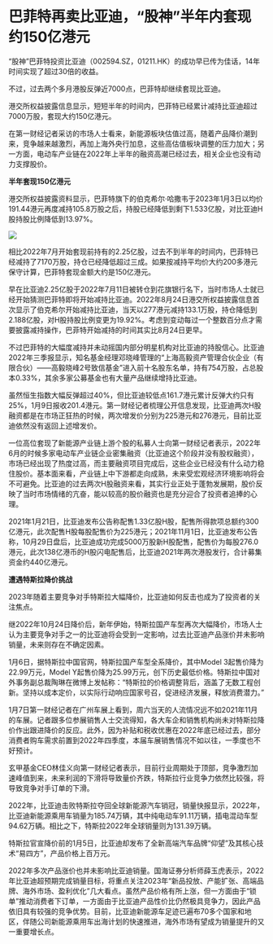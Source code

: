 # 巴菲特再卖比亚迪，“股神”半年内套现约150亿港元

“股神”巴菲特投资比亚迪（002594.SZ，01211.HK）的成功早已传为佳话，14年时间实现了超过30倍的收益。

不过，过去两个多月港股反弹近7000点，巴菲特却继续套现比亚迪。

港交所权益披露信息显示，短短半年的时间内，巴菲特已经累计减持比亚迪超过7000万股，套现大约150亿港元。

在第一财经记者采访的市场人士看来，新能源板块估值过高，随着产品降价潮到来，竞争越来越激烈，再加上海外央行加息，这些高估值板块调整的压力加大；另一方面，电动车产业链在2022年上半年的融资高潮已经过去，相关企业也没有动力支撑股价。

**半年套现150亿港元**

港交所权益披露资料显示，巴菲特旗下的伯克希尔·哈撒韦于2023年1月3日以均价191.44港元再度减持105.8万股之后，持股已经降低到剩下1.533亿股，对比亚迪H股持股比例降低到13.97%。

![](https://inews.gtimg.com/newsapp_bt/0/15602343566/1000)

相比2022年7月开始套现前持有的2.25亿股，过去不到半年的时间内，巴菲特已经减持了7170万股，持仓已经降低超过三成。如果按减持平均价大约200多港元保守计算，巴菲特套现金额大约是150亿港元。

早在比亚迪2.25亿股于2022年7月11日被转仓到花旗银行名下，当时市场人士就已经开始猜测巴菲特即将开始减持比亚迪。2022年8月24日港交所权益披露信息首次显示了伯克希尔开始减持比亚迪，当天以277港元减持133.1万股，持仓降低到2.188亿股，对H股持股比例变更为19.92%。考虑到变动每过一个整数百分点才需要披露减持操作，巴菲特开始减持的时间其实比8月24日更早。

不过巴菲特的大幅度减持并未动摇国内部分明星机构对比亚迪的持股信心。比亚迪2022年三季报显示，知名基金经理邓晓峰管理的“上海高毅资产管理合伙企业（有限合伙）——高毅晓峰2号致信基金”进入前十名股东名单，持有754万股，占总股本0.33%，其余多家公募基金也有大量产品继续增持比亚迪。

虽然恒生指数大幅反弹超过40%，但比亚迪较低点161.7港元累计反弹大约只有25%，1月9日报收201.4港元。第一财经记者梳理公开信息发现，比亚迪两次H股融资都是在市场正狂热的时候，两次增发价分别为225港元和276港元，目前比亚迪依然没有返回上述增发价。

一位高位套现了新能源产业链上游个股的私募人士向第一财经记者表示，2022年6月的时候多家电动车产业链企业密集融资（比亚迪这个阶段并没有股权融资），市场已经出现了热度过高，而主要融资项目完成后，这些企业已经没有什么动力稳住股价。基本面来看，产业链上中下游都走向成熟，未来受宏观经济环境影响将会不可避免。比亚迪的过去两次H股融资来看，其实行业正处于蓬勃发展期，股价反映了当时市场情绪的亢奋，能以较高的股价融资也是充分迎合了投资者追捧的心理。

2021年1月21日，比亚迪发布公告称配售1.33亿股H股，配售所得款项总额约300亿港元，此次配售H股每股配售价为225港元；2021年11月1日，比亚迪发布公告称，10月29日盘后，比亚迪成功完成5000万股新H股配售，配售价为每股276.0港元，此次138亿港币的H股闪电配售后，比亚迪2021年两次港股发行，合计募集资金约440亿港元。

**遭遇特斯拉降价挑战**

2023年随着主要竞争对手特斯拉大幅降价，比亚迪如何反击也成为了投资者的关注焦点。

继2022年10月24日降价后，新年伊始，特斯拉国产车型再次大幅降价，市场人士认为主要竞争对手之一的比亚迪将会受到一定影响，过去比亚迪产品涨价并未影响销量，未来则存在不确定因素。

1月6日，据特斯拉中国官网，特斯拉国产车型全系降价，其中Model 3起售价降为22.99万元，Model
Y起售价降为25.99万元，创下历史最低价格。特斯拉中国对外事务副总裁陶琳在微博上发帖称：“特斯拉的价格调整背后，涵盖了无数工程创新。坚持以成本定价，以实际行动响应国家号召，促进经济发展，释放消费潜力。”

1月7日第一财经记者在广州车展上看到，周六当天的人流情况远不如2021年11月的车展。记者跟多位参展销售人士交流得知，各大车企和销售机构尚未对特斯拉降价作出跟进降价的反应。此外，因为补贴和税收优惠在2022年底已经过去，部分消费者购车需求前置到2022年四季度，本届车展销售情况不如以往，一季度也不好预计。

玄甲基金CEO林佳义向第一财经记者表示，目前行业周期处于顶部，竞争激烈加速峰值到来，未来利润的下滑将导致量价齐跌，特斯拉行业竞争力依然比较强，将导致竞争对手订单的下滑。

2022年，比亚迪击败特斯拉夺回全球新能源汽车销冠，销量快报显示，2022年，比亚迪新能源乘用车销量为185.74万辆，其中纯电动车91.11万辆，插电混动车型94.62万辆。相比之下，特斯拉2022年全球销量则为131.39万辆。

特斯拉官宣降价前的1月5日，比亚迪却发布了全新高端汽车品牌“仰望”及其核心技术“易四方”，产品价格上百万元。

2022年多次产品涨价也并未影响比亚迪销量。国海证券分析师薛玉虎表示，2022年比亚迪超预期完成销量目标，将重点关注2023年“新品投放、产能扩张、高端品牌、海外市场、盈利优化”几大看点。虽然产品价格有所上涨，但一方面由于“锁单”推动消费者下订单，一方面由于比亚迪产品性价比仍然极具竞争力，因此产品依旧具有较强的竞争优势。目前，比亚迪新能源车足迹已遍布70多个国家和地区，伴随公司新能源乘用车出海计划的快速推进，海外市场有望成为销量提升的又一重要增长点。

